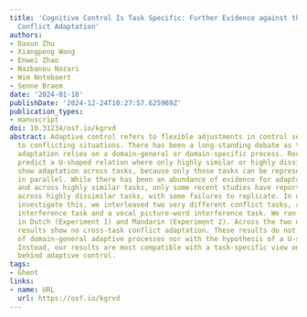 ```yaml
---
title: 'Cognitive Control Is Task Specific: Further Evidence against the Idea of Domain-General
  Conflict Adaptation'
authors:
- Daxun Zhu
- Xiangpeng Wang
- Enwei Zhao
- Nazbanou Nozari
- Wim Notebaert
- Senne Braem
date: '2024-01-18'
publishDate: '2024-12-24T10:27:57.625969Z'
publication_types:
- manuscript
doi: 10.31234/osf.io/kgrvd
abstract: Adaptive control refers to flexible adjustments in control settings in response
  to conflicting situations. There has been a long-standing debate as to whether this
  adaptation relies on a domain-general or domain-specific process. Recent models
  predict a U-shaped relation where only highly similar or highly dissimilar tasks
  show adaptation across tasks, because only those tasks can be represented or activated
  in parallel. While there has been an abundance of evidence for adaptation within
  and across highly similar tasks, only some recent studies have reported adaptation
  across highly dissimilar tasks, with some failures to replicate. In order to further
  investigate this, we interleaved two very different conflict tasks, a manual multi-source
  interference task and a vocal picture-word interference task. We ran this experiment
  in Dutch (Experiment 1) and Mandarin (Experiment 2). Across the two experiments,
  results show no cross-task conflict adaptation. These results do not fit with suggestion
  of domain-general adaptive processes nor with the hypothesis of a U-shaped model.
  Instead, our results are most compatible with a task-specific view on the mechanisms
  behind adaptive control.
tags:
- Ghent
links:
- name: URL
  url: https://osf.io/kgrvd
---
```


